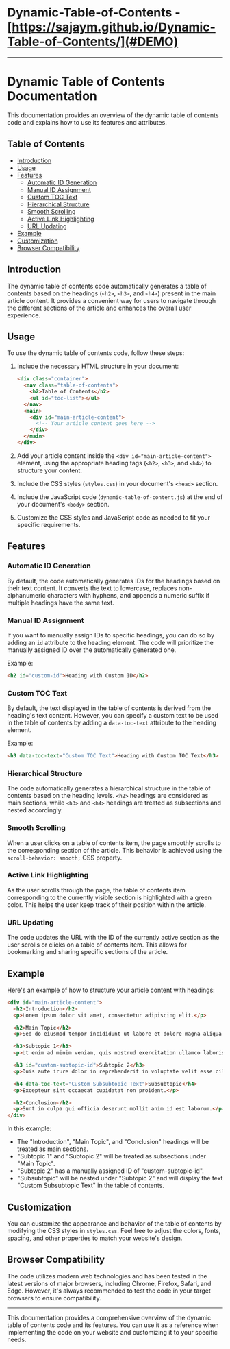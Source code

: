 # Dynamic-Table-of-Contents - [https://sajaym.github.io/Dynamic-Table-of-Contents/](#DEMO)
---

# Dynamic Table of Contents Documentation

This documentation provides an overview of the dynamic table of contents code and explains how to use its features and attributes.

## Table of Contents
- [Introduction](#introduction)
- [Usage](#usage)
- [Features](#features)
  - [Automatic ID Generation](#automatic-id-generation)
  - [Manual ID Assignment](#manual-id-assignment)
  - [Custom TOC Text](#custom-toc-text)
  - [Hierarchical Structure](#hierarchical-structure)
  - [Smooth Scrolling](#smooth-scrolling)
  - [Active Link Highlighting](#active-link-highlighting)
  - [URL Updating](#url-updating)
- [Example](#example)
- [Customization](#customization)
- [Browser Compatibility](#browser-compatibility)

## Introduction
The dynamic table of contents code automatically generates a table of contents based on the headings (`<h2>`, `<h3>`, and `<h4>`) present in the main article content. It provides a convenient way for users to navigate through the different sections of the article and enhances the overall user experience.

## Usage
To use the dynamic table of contents code, follow these steps:

1. Include the necessary HTML structure in your document:
   ```html
   <div class="container">
     <nav class="table-of-contents">
       <h2>Table of Contents</h2>
       <ul id="toc-list"></ul>
     </nav>
     <main>
       <div id="main-article-content">
         <!-- Your article content goes here -->
       </div>
     </main>
   </div>
   ```

2. Add your article content inside the `<div id="main-article-content">` element, using the appropriate heading tags (`<h2>`, `<h3>`, and `<h4>`) to structure your content.

3. Include the CSS styles (`styles.css`) in your document's `<head>` section.

4. Include the JavaScript code (`dynamic-table-of-content.js`) at the end of your document's `<body>` section.

5. Customize the CSS styles and JavaScript code as needed to fit your specific requirements.

## Features

### Automatic ID Generation
By default, the code automatically generates IDs for the headings based on their text content. It converts the text to lowercase, replaces non-alphanumeric characters with hyphens, and appends a numeric suffix if multiple headings have the same text.

### Manual ID Assignment
If you want to manually assign IDs to specific headings, you can do so by adding an `id` attribute to the heading element. The code will prioritize the manually assigned ID over the automatically generated one.

Example:
```html
<h2 id="custom-id">Heading with Custom ID</h2>
```

### Custom TOC Text
By default, the text displayed in the table of contents is derived from the heading's text content. However, you can specify a custom text to be used in the table of contents by adding a `data-toc-text` attribute to the heading element.

Example:
```html
<h3 data-toc-text="Custom TOC Text">Heading with Custom TOC Text</h3>
```

### Hierarchical Structure
The code automatically generates a hierarchical structure in the table of contents based on the heading levels. `<h2>` headings are considered as main sections, while `<h3>` and `<h4>` headings are treated as subsections and nested accordingly.

### Smooth Scrolling
When a user clicks on a table of contents item, the page smoothly scrolls to the corresponding section of the article. This behavior is achieved using the `scroll-behavior: smooth;` CSS property.

### Active Link Highlighting
As the user scrolls through the page, the table of contents item corresponding to the currently visible section is highlighted with a green color. This helps the user keep track of their position within the article.

### URL Updating
The code updates the URL with the ID of the currently active section as the user scrolls or clicks on a table of contents item. This allows for bookmarking and sharing specific sections of the article.

## Example
Here's an example of how to structure your article content with headings:

```html
<div id="main-article-content">
  <h2>Introduction</h2>
  <p>Lorem ipsum dolor sit amet, consectetur adipiscing elit.</p>

  <h2>Main Topic</h2>
  <p>Sed do eiusmod tempor incididunt ut labore et dolore magna aliqua.</p>

  <h3>Subtopic 1</h3>
  <p>Ut enim ad minim veniam, quis nostrud exercitation ullamco laboris.</p>

  <h3 id="custom-subtopic-id">Subtopic 2</h3>
  <p>Duis aute irure dolor in reprehenderit in voluptate velit esse cillum dolore.</p>

  <h4 data-toc-text="Custom Subsubtopic Text">Subsubtopic</h4>
  <p>Excepteur sint occaecat cupidatat non proident.</p>

  <h2>Conclusion</h2>
  <p>Sunt in culpa qui officia deserunt mollit anim id est laborum.</p>
</div>
```

In this example:
- The "Introduction", "Main Topic", and "Conclusion" headings will be treated as main sections.
- "Subtopic 1" and "Subtopic 2" will be treated as subsections under "Main Topic".
- "Subtopic 2" has a manually assigned ID of "custom-subtopic-id".
- "Subsubtopic" will be nested under "Subtopic 2" and will display the text "Custom Subsubtopic Text" in the table of contents.

## Customization
You can customize the appearance and behavior of the table of contents by modifying the CSS styles in `styles.css`. Feel free to adjust the colors, fonts, spacing, and other properties to match your website's design.

## Browser Compatibility
The code utilizes modern web technologies and has been tested in the latest versions of major browsers, including Chrome, Firefox, Safari, and Edge. However, it's always recommended to test the code in your target browsers to ensure compatibility.

---

This documentation provides a comprehensive overview of the dynamic table of contents code and its features. You can use it as a reference when implementing the code on your website and customizing it to your specific needs.
